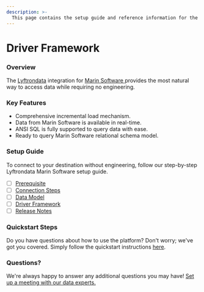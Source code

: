 ```yaml
---
description: >-
  This page contains the setup guide and reference information for the Marin Software source connector.
---
```


# Driver Framework

### Overview

The [Lyftrondata](https://www.lyftrondata.com/) integration for [Marin Software](https://www.lyftrondata.com/integration/marin-software/)[ ](https://www.lyftrondata.com/integration/marin-software/)provides the most natural way to access data while requiring no engineering.

### Key Features

* Comprehensive incremental load mechanism.
* Data from Marin Software is available in real-time.&#x20;
* ANSI SQL is fully supported to query data with ease.
* Ready to query Marin Software relational schema model.

### Setup Guide

To connect to your destination without engineering, follow our step-by-step Lyftrondata Marin Software setup guide.

* [ ] [Prerequisite](../../marketing-analytics/marin-software/prerequisite.md)
* [ ] [Connection Steps](../../marketing-analytics/marin-software/connection-steps.md)
* [ ] [Data Model](../../marketing-analytics/marin-software/data-model/)
* [ ] [Driver Framework](../../marketing-analytics/marin-software/driver-framework/)
* [ ] [Release Notes](../../marketing-analytics/marin-software/release-notes.md)

### Quickstart Steps

Do you have questions about how to use the platform? Don't worry; we've got you covered. Simply follow the quickstart instructions [here](../../../quickstart-steps.md).

### Questions? <a href="#questions" id="questions"></a>

We're always happy to answer any additional questions you may have! [Set up a meeting with our data experts.](https://www.lyftrondata.com/book-a-meeting/)


